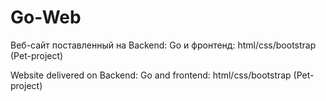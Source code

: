 <h1>Go-Web</h1>
Веб-сайт поставленный на Backend: Go и фронтенд: html/css/bootstrap (Pet-project) 

Website delivered on Backend: Go and frontend: html/css/bootstrap (Pet-project)
